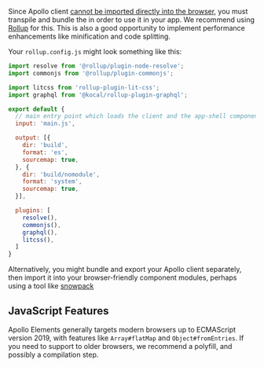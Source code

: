 Since Apollo client [cannot be imported directly into the browser](https://github.com/apollographql/apollo-client/issues/3047), you must transpile and bundle the in order to use it in your app. We recommend using [Rollup](https://rollupjs.com) for this. This is also a good opportunity to implement performance enhancements like minification and code splitting.

Your `rollup.config.js` might look something like this:

```js
import resolve from '@rollup/plugin-node-resolve';
import commonjs from '@rollup/plugin-commonjs';

import litcss from 'rollup-plugin-lit-css';
import graphql from '@kocal/rollup-plugin-graphql';

export default {
  // main entry point which loads the client and the app-shell components
  input: 'main.js',

  output: [{
    dir: 'build',
    format: 'es',
    sourcemap: true,
  }, {
    dir: 'build/nomodule',
    format: 'system',
    sourcemap: true,
  }],

  plugins: [
    resolve(),
    commonjs(),
    graphql(),
    litcss(),
  ]
}
```

Alternatively, you might bundle and export your Apollo client separately, then import it into your browser-friendly component modules, perhaps using a tool like [snowpack](https://snowpack.dev)

## JavaScript Features
Apollo Elements generally targets modern browsers up to ECMAScript version 2019, with features like `Array#flatMap` and `Object#fromEntries`. If you need to support to older browsers, we recommend a polyfill, and possibly a compilation step.